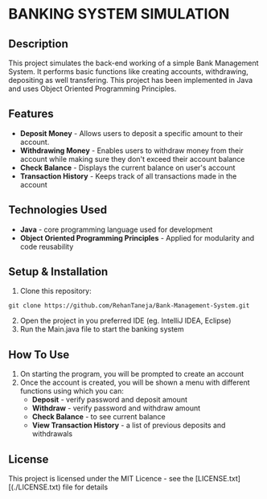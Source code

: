 # BANKING SYSTEM SIMULATION
## Description
This project simulates the back-end working of a simple Bank Management System. It performs basic functions like creating accounts, withdrawing, depositing as well transfering. This project has been implemented in Java and uses Object Oriented Programming Principles.
## Features
* **Deposit Money** - Allows users to deposit a specific amount to their account.
* **Withdrawing Money** - Enables users to withdraw money from their account while making sure they don't exceed their account balance
* **Check Balance** - Displays the current balance on user's account
* **Transaction History** - Keeps track of all transactions made in the account
## Technologies Used
* **Java** - core programming language used for development
* **Object Oriented Programming Principles** - Applied for modularity and code reusability
## Setup & Installation
1. Clone this repository:
```
git clone https://github.com/RehanTaneja/Bank-Management-System.git
```
2. Open the project in you preferred IDE (eg. IntelliJ IDEA, Eclipse)
3. Run the Main.java file to start the banking system
## How To Use
1. On starting the program, you will be prompted to create an account
2. Once the account is created, you will be shown a menu with different functions using which you can:
   * **Deposit** - verify password and deposit amount
   * **Withdraw** - verify password and withdraw amount
   * **Check Balance** - to see current balance
   * **View Transaction History** - a list of previous deposits and withdrawals
## License
This project is licensed under the MIT Licence - see the [LICENSE.txt][(./LICENSE.txt) file for details
